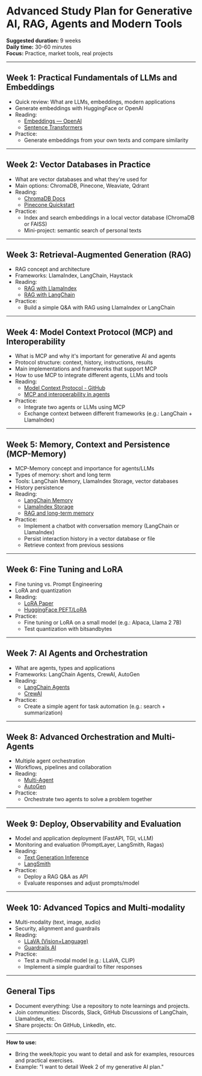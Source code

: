 # Advanced Study Plan for Generative AI, RAG, Agents and Modern Tools

**Suggested duration:** 9 weeks  
**Daily time:** 30-60 minutes  
**Focus:** Practice, market tools, real projects

---

## Week 1: Practical Fundamentals of LLMs and Embeddings
- Quick review: What are LLMs, embeddings, modern applications
- Generate embeddings with HuggingFace or OpenAI
- Reading:
  - [Embeddings — OpenAI](https://platform.openai.com/docs/guides/embeddings)
  - [Sentence Transformers](https://www.sbert.net/)
- Practice:
  - Generate embeddings from your own texts and compare similarity

---

## Week 2: Vector Databases in Practice
- What are vector databases and what they're used for
- Main options: ChromaDB, Pinecone, Weaviate, Qdrant
- Reading:
  - [ChromaDB Docs](https://docs.trychroma.com/)
  - [Pinecone Quickstart](https://docs.pinecone.io/docs/quickstart)
- Practice:
  - Index and search embeddings in a local vector database (ChromaDB or FAISS)
  - Mini-project: semantic search of personal texts

---

## Week 3: Retrieval-Augmented Generation (RAG)
- RAG concept and architecture
- Frameworks: LlamaIndex, LangChain, Haystack
- Reading:
  - [RAG with LlamaIndex](https://docs.llamaindex.ai/en/stable/getting_started/concepts.html)
  - [RAG with LangChain](https://python.langchain.com/docs/tutorials/rag/)
- Practice:
  - Build a simple Q&A with RAG using LlamaIndex or LangChain

---

## Week 4: Model Context Protocol (MCP) and Interoperability
- What is MCP and why it's important for generative AI and agents
- Protocol structure: context, history, instructions, results
- Main implementations and frameworks that support MCP
- How to use MCP to integrate different agents, LLMs and tools
- Reading:
  - [Model Context Protocol - GitHub](https://github.com/modelcontextprotocol/modelcontextprotocol)
  - [MCP and interoperability in agents](https://www.anthropic.com/news/model-context-protocol)
- Practice:
  - Integrate two agents or LLMs using MCP
  - Exchange context between different frameworks (e.g.: LangChain + LlamaIndex)

---

## Week 5: Memory, Context and Persistence (MCP-Memory)
- MCP-Memory concept and importance for agents/LLMs
- Types of memory: short and long term
- Tools: LangChain Memory, LlamaIndex Storage, vector databases
- History persistence
- Reading:
  - [LangChain Memory](https://python.langchain.com/api_reference/langchain/memory.html)
  - [LlamaIndex Storage](https://docs.llamaindex.ai/en/stable/module_guides/storing/index.html)
  - [RAG and long-term memory](https://medium.com/aingineer/a-complete-guide-to-implementing-memory-augmented-rag-c3582a8dc74f)
- Practice:
  - Implement a chatbot with conversation memory (LangChain or LlamaIndex)
  - Persist interaction history in a vector database or file
  - Retrieve context from previous sessions

---

## Week 6: Fine Tuning and LoRA
- Fine tuning vs. Prompt Engineering
- LoRA and quantization
- Reading:
  - [LoRA Paper](https://arxiv.org/abs/2106.09685)
  - [HuggingFace PEFT/LoRA](https://github.com/huggingface/peft)
- Practice:
  - Fine tuning or LoRA on a small model (e.g.: Alpaca, Llama 2 7B)
  - Test quantization with bitsandbytes

---

## Week 7: AI Agents and Orchestration
- What are agents, types and applications
- Frameworks: LangChain Agents, CrewAI, AutoGen
- Reading:
  - [LangChain Agents](https://python.langchain.com/docs/how_to/#agents)
  - [CrewAI](https://docs.crewai.com/)
- Practice:
  - Create a simple agent for task automation (e.g.: search + summarization)

---

## Week 8: Advanced Orchestration and Multi-Agents
- Multiple agent orchestration
- Workflows, pipelines and collaboration
- Reading:
  - [Multi-Agent](https://blog.langchain.dev/langgraph-multi-agent-workflows/)
  - [AutoGen](https://microsoft.github.io/autogen/)
- Practice:
  - Orchestrate two agents to solve a problem together

---

## Week 9: Deploy, Observability and Evaluation
- Model and application deployment (FastAPI, TGI, vLLM)
- Monitoring and evaluation (PromptLayer, LangSmith, Ragas)
- Reading:
  - [Text Generation Inference](https://github.com/huggingface/text-generation-inference)
  - [LangSmith](https://smith.langchain.com/)
- Practice:
  - Deploy a RAG Q&A as API
  - Evaluate responses and adjust prompts/model

---

## Week 10: Advanced Topics and Multi-modality
- Multi-modality (text, image, audio)
- Security, alignment and guardrails
- Reading:
  - [LLaVA (Vision+Language)](https://llava-vl.github.io/)
  - [Guardrails AI](https://github.com/guardrails-ai/guardrails)
- Practice:
  - Test a multi-modal model (e.g.: LLaVA, CLIP)
  - Implement a simple guardrail to filter responses

---

## General Tips
- Document everything: Use a repository to note learnings and projects.
- Join communities: Discords, Slack, GitHub Discussions of LangChain, LlamaIndex, etc.
- Share projects: On GitHub, LinkedIn, etc.

---

**How to use:**
- Bring the week/topic you want to detail and ask for examples, resources and practical exercises.
- Example: "I want to detail Week 2 of my generative AI plan." 